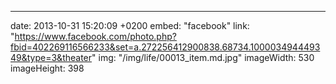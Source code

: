 ---
date: 2013-10-31 15:20:09 +0200
embed: "facebook"
link: "https://www.facebook.com/photo.php?fbid=402269116566233&set=a.272256412900838.68734.100003494449349&type=3&theater"
img: "/img/life/00013_item.md.jpg"
imageWidth: 530
imageHeight: 398
